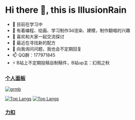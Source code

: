 # Hi there 👋, this is IllusionRain

- 🔭 目前在学习中
- 🌱 有着编程、绘画、学习制作3d渲染、建模，制作翻唱的兴趣
- 👯 喜欢和大家一起交流探讨
- 🤔 最近在寻找新的配方
- 💬 向我询问问题，我也会不定期回复
- 📫 QQ群：177971845 
- ⚡ B站上不定期投稿自制稿件，B站up主：幻雨之秋


### [个人面板](https://hyzqacg.github.io/)

[![grmb](https://github-readme-stats.vercel.app/api?username=17396743&show_icons=true&theme=flag-india&include_all_commits=true&count_private=true&count_private=true)](https://hyzqacg.github.io/)

[![Top Langs](https://github-readme-stats.vercel.app/api/top-langs/?username=17396743&layout=compact&hide=java)](https://hyzqacg.github.io/)
[![Top Langs](https://github-readme-stats.vercel.app/api/top-langs/?username=17396743&layout=compact&hide=python)](https://hyzqacg.github.io/)
<!-- [![Top Langs](https://github-readme-stats.vercel.app/api/top-langs/?username=17396743&layout=compact&hide=java,python)](https://hyzqacg.github.io/)
[![Top Langs](https://github-readme-stats.vercel.app/api/top-langs/?username=17396743&layout=compact&hide=java,python,C)](https://hyzqacg.github.io/)
[![Top Langs](https://github-readme-stats.vercel.app/api/top-langs/?username=17396743&layout=compact&hide=java,python,C,javascript)](https://hyzqacg.github.io/)
[![Top Langs](https://github-readme-stats.vercel.app/api/top-langs/?username=17396743&layout=compact&hide=java,python,C,javascript,html)](https://hyzqacg.github.io/)
 -->

<!-- https://github-readme-stats.vercel.app/api/top-langs/?username=17396743 -->


### [力扣](https://leetcode-cn.com/u/nifty-svvirlesi8q/)
